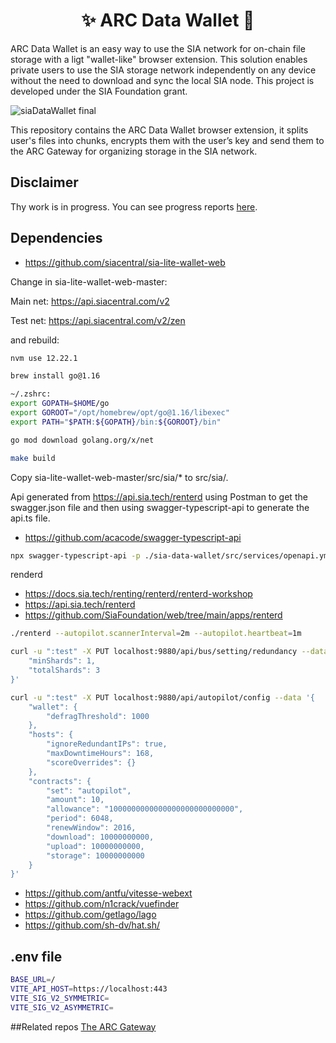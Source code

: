 <h1 align="center">
     ✨ ARC Data Wallet 👛
</h1>
 
ARC Data Wallet is an easy way to use the SIA network for on-chain file storage with a ligt "wallet-like" browser extension. This solution enables private users to use the SIA storage network independently on any device without the need to download and sync the local SIA node. This project is developed under the SIA Foundation grant.

![siaDataWallet final](https://github.com/bsn-si/sia-datawallet-gateway/assets/98888366/6124bd98-29b4-482b-9001-bbfccb1687ba)

This repository contains the ARC Data Wallet browser extension, it splits user's files into chunks, encrypts them with the user’s key and send them to the ARC Gateway for organizing storage in the SIA network.

## Disclaimer
Thу work is in progress. You can see progress reports [here](https://github.com/bsn-si/sia-datawallet-extension/tree/develop/grant_reports).

## Dependencies

- https://github.com/siacentral/sia-lite-wallet-web

Change in sia-lite-wallet-web-master:

Main net: https://api.siacentral.com/v2

Test net: https://api.siacentral.com/v2/zen

and rebuild:

```bash
nvm use 12.22.1

brew install go@1.16

~/.zshrc:
export GOPATH=$HOME/go
export GOROOT="/opt/homebrew/opt/go@1.16/libexec"
export PATH="$PATH:${GOPATH}/bin:${GOROOT}/bin"

go mod download golang.org/x/net

make build

```

Copy sia-lite-wallet-web-master/src/sia/* to src/sia/.

Api generated from https://api.sia.tech/renterd using Postman to get the swagger.json file and then using swagger-typescript-api to generate the api.ts file.

- https://github.com/acacode/swagger-typescript-api

```bash
npx swagger-typescript-api -p ./sia-data-wallet/src/services/openapi.yml -o ./sia-data-wallet/src/services -n api.ts --extract-response-error --extract-request-body --extract-request-params
```
renderd
- https://docs.sia.tech/renting/renterd/renterd-workshop
- https://api.sia.tech/renterd
- https://github.com/SiaFoundation/web/tree/main/apps/renterd

```bash
./renterd --autopilot.scannerInterval=2m --autopilot.heartbeat=1m
```

```bash
curl -u ":test" -X PUT localhost:9880/api/bus/setting/redundancy --data '{
    "minShards": 1,
    "totalShards": 3
}'
```

```bash
curl -u ":test" -X PUT localhost:9880/api/autopilot/config --data '{
    "wallet": {
        "defragThreshold": 1000
    },
    "hosts": {
        "ignoreRedundantIPs": true,
        "maxDowntimeHours": 168,
        "scoreOverrides": {}
    },
    "contracts": {
        "set": "autopilot",
        "amount": 10,
        "allowance": "1000000000000000000000000000",
        "period": 6048,
        "renewWindow": 2016,
        "download": 10000000000,
        "upload": 10000000000,
        "storage": 10000000000
    }
}'
```

- https://github.com/antfu/vitesse-webext
- https://github.com/n1crack/vuefinder
- https://github.com/getlago/lago
- https://github.com/sh-dv/hat.sh/

## .env file
    
```bash
BASE_URL=/
VITE_API_HOST=https://localhost:443
VITE_SIG_V2_SYMMETRIC=
VITE_SIG_V2_ASYMMETRIC=
```

##Related repos
[The ARC Gateway](https://github.com/bsn-si/sia-datawallet-extension)
